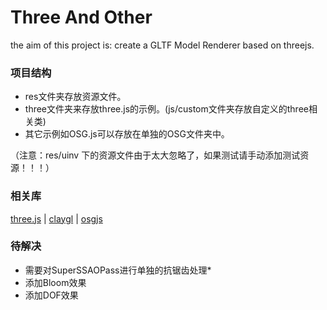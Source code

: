 Three And Other
==================

the aim of this project is: create a GLTF Model Renderer based on threejs.

### 项目结构

* res文件夹存放资源文件。
* three文件夹来存放three.js的示例。(js/custom文件夹存放自定义的three相关类)
* 其它示例如OSG.js可以存放在单独的OSG文件夹中。

（注意：res/uinv 下的资源文件由于太大忽略了，如果测试请手动添加测试资源！！！）

### 相关库

[three.js](https://github.com/mrdoob/three.js) |
[claygl](https://github.com/pissang/claygl) |
[osgjs](https://github.com/cedricpinson/osgjs)

### 待解决

* 需要对SuperSSAOPass进行单独的抗锯齿处理*
* 添加Bloom效果
* 添加DOF效果
